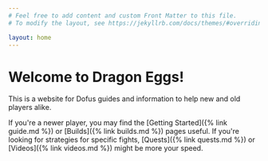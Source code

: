 ```yaml
---
# Feel free to add content and custom Front Matter to this file.
# To modify the layout, see https://jekyllrb.com/docs/themes/#overriding-theme-defaults

layout: home
---
```


# Welcome to Dragon Eggs!

This is a website for Dofus guides and information to help new and old players alike.

If you're a newer player, you may find the [Getting Started]({% link guide.md %}) or [Builds]({% link builds.md %}) pages useful. If you're looking for strategies for specific fights, [Quests]({% link quests.md %}) or [Videos]({% link videos.md %}) might be more your speed.